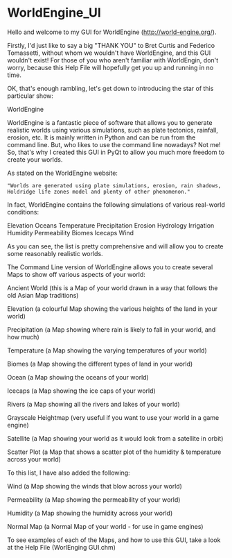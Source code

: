 
# WorldEngine_UI

Hello and welcome to my GUI for WorldEngine (http://world-engine.org/). 

Firstly, I'd just like to say a big "THANK YOU" to Bret Curtis and Federico Tomassetti, without whom we wouldn't have WorldEngine, and this GUI wouldn't exist! For those of you who aren't familiar with WorldEngin, don't worry, because this Help File will hopefully get you up and running in no time.

OK, that's enough rambling, let's get down to introducing the star of this particular show:

WorldEngine

WorldEngine is a fantastic piece of software that allows you to generate realistic worlds using various simulations, such as plate tectonics, rainfall, erosion, etc. It is mainly written in Python and can be run from the command line. But, who likes to use the command line nowadays? Not me! So, that's why I created this GUI in PyQt to allow you much more freedom to create your worlds.

As stated on the WorldEngine website:

	"Worlds are generated using plate simulations, erosion, rain shadows, Holdridge life zones model and plenty of other phenomenon."

In fact, WorldEngine contains the following simulations of various real-world conditions:

Elevation
Oceans
Temperature
Precipitation
Erosion
Hydrology
Irrigation
Humidity
Permeability
Biomes
Icecaps
Wind

As you can see, the list is pretty comprehensive and will allow you to create some reasonably realistic worlds.

The Command Line version of WorldEngine allows you to create several Maps to show off various aspects of your world:

Ancient World       (this is a Map of your world drawn in a way that follows the old Asian Map traditions)

Elevation           (a colourful Map showing the various heights of the land in your world)

Precipitation       (a Map showing where rain is likely to fall in your world, and how much) 

Temperature         (a Map showing the varying temperatures of your world)

Biomes              (a Map showing the different types of land in your world)

Ocean               (a Map showing the oceans of your world)

Icecaps             (a Map showing the ice caps of your world)

Rivers              (a Map showing all the rivers and lakes of your world)

Grayscale Heightmap (very useful if you want to use your world in a game engine)

Satellite           (a Map showing your world as it would look from a satellite in orbit)

Scatter Plot        (a Map that shows a scatter plot of the humidity & temperature across your world)

To this list, I have also added the following:

Wind                (a Map showing the winds that blow across your world)

Permeability        (a Map showing the permeability of your world)

Humidity            (a Map showing the humidity across your world)

Normal Map          (a Normal Map of your world - for use in game engines)

To see examples of each of the Maps, and how to use this GUI, take a look at the Help File (WorlEnging GUI.chm)
